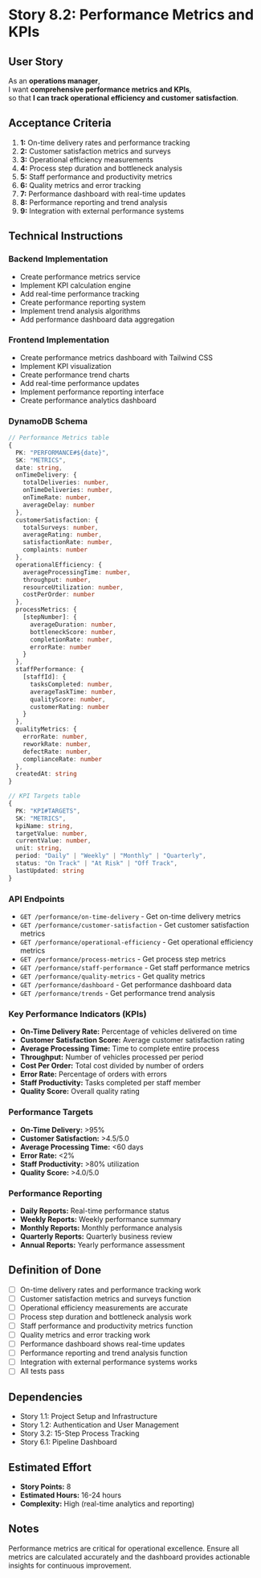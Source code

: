 # Story 8.2: Performance Metrics and KPIs

## User Story

As an **operations manager**,  
I want **comprehensive performance metrics and KPIs**,  
so that **I can track operational efficiency and customer satisfaction**.

## Acceptance Criteria

1. **1:** On-time delivery rates and performance tracking
2. **2:** Customer satisfaction metrics and surveys
3. **3:** Operational efficiency measurements
4. **4:** Process step duration and bottleneck analysis
5. **5:** Staff performance and productivity metrics
6. **6:** Quality metrics and error tracking
7. **7:** Performance dashboard with real-time updates
8. **8:** Performance reporting and trend analysis
9. **9:** Integration with external performance systems

## Technical Instructions

### Backend Implementation

- Create performance metrics service
- Implement KPI calculation engine
- Add real-time performance tracking
- Create performance reporting system
- Implement trend analysis algorithms
- Add performance dashboard data aggregation

### Frontend Implementation

- Create performance metrics dashboard with Tailwind CSS
- Implement KPI visualization
- Create performance trend charts
- Add real-time performance updates
- Implement performance reporting interface
- Create performance analytics dashboard

### DynamoDB Schema

```typescript
// Performance Metrics table
{
  PK: "PERFORMANCE#${date}",
  SK: "METRICS",
  date: string,
  onTimeDelivery: {
    totalDeliveries: number,
    onTimeDeliveries: number,
    onTimeRate: number,
    averageDelay: number
  },
  customerSatisfaction: {
    totalSurveys: number,
    averageRating: number,
    satisfactionRate: number,
    complaints: number
  },
  operationalEfficiency: {
    averageProcessingTime: number,
    throughput: number,
    resourceUtilization: number,
    costPerOrder: number
  },
  processMetrics: {
    [stepNumber]: {
      averageDuration: number,
      bottleneckScore: number,
      completionRate: number,
      errorRate: number
    }
  },
  staffPerformance: {
    [staffId]: {
      tasksCompleted: number,
      averageTaskTime: number,
      qualityScore: number,
      customerRating: number
    }
  },
  qualityMetrics: {
    errorRate: number,
    reworkRate: number,
    defectRate: number,
    complianceRate: number
  },
  createdAt: string
}

// KPI Targets table
{
  PK: "KPI#TARGETS",
  SK: "METRICS",
  kpiName: string,
  targetValue: number,
  currentValue: number,
  unit: string,
  period: "Daily" | "Weekly" | "Monthly" | "Quarterly",
  status: "On Track" | "At Risk" | "Off Track",
  lastUpdated: string
}
```

### API Endpoints

- `GET /performance/on-time-delivery` - Get on-time delivery metrics
- `GET /performance/customer-satisfaction` - Get customer satisfaction metrics
- `GET /performance/operational-efficiency` - Get operational efficiency metrics
- `GET /performance/process-metrics` - Get process step metrics
- `GET /performance/staff-performance` - Get staff performance metrics
- `GET /performance/quality-metrics` - Get quality metrics
- `GET /performance/dashboard` - Get performance dashboard data
- `GET /performance/trends` - Get performance trend analysis

### Key Performance Indicators (KPIs)

- **On-Time Delivery Rate:** Percentage of vehicles delivered on time
- **Customer Satisfaction Score:** Average customer satisfaction rating
- **Average Processing Time:** Time to complete entire process
- **Throughput:** Number of vehicles processed per period
- **Cost Per Order:** Total cost divided by number of orders
- **Error Rate:** Percentage of orders with errors
- **Staff Productivity:** Tasks completed per staff member
- **Quality Score:** Overall quality rating

### Performance Targets

- **On-Time Delivery:** >95%
- **Customer Satisfaction:** >4.5/5.0
- **Average Processing Time:** <60 days
- **Error Rate:** <2%
- **Staff Productivity:** >80% utilization
- **Quality Score:** >4.0/5.0

### Performance Reporting

- **Daily Reports:** Real-time performance status
- **Weekly Reports:** Weekly performance summary
- **Monthly Reports:** Monthly performance analysis
- **Quarterly Reports:** Quarterly business review
- **Annual Reports:** Yearly performance assessment

## Definition of Done

- [ ] On-time delivery rates and performance tracking work
- [ ] Customer satisfaction metrics and surveys function
- [ ] Operational efficiency measurements are accurate
- [ ] Process step duration and bottleneck analysis work
- [ ] Staff performance and productivity metrics function
- [ ] Quality metrics and error tracking work
- [ ] Performance dashboard shows real-time updates
- [ ] Performance reporting and trend analysis function
- [ ] Integration with external performance systems works
- [ ] All tests pass

## Dependencies

- Story 1.1: Project Setup and Infrastructure
- Story 1.2: Authentication and User Management
- Story 3.2: 15-Step Process Tracking
- Story 6.1: Pipeline Dashboard

## Estimated Effort

- **Story Points:** 8
- **Estimated Hours:** 16-24 hours
- **Complexity:** High (real-time analytics and reporting)

## Notes

Performance metrics are critical for operational excellence. Ensure all metrics are calculated accurately and the dashboard provides actionable insights for continuous improvement.
